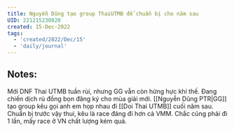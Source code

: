 ```yaml
---
title: Nguyễn Dũng tạo group ThaiUTMB để chuẩn bị cho năm sau
UID: 221215230820
created: 15-Dec-2022
tags:
  - 'created/2022/Dec/15'
  - 'daily/journal'
---
```

## Notes:

Mới DNF Thai UTMB tuần rùi, nhưng GG vẫn còn hừng hực khí thế. Đang chiến dịch rủ đồng bọn đăng ký cho mùa giải mới. [[Nguyễn Dũng PTR|GG]] tạo group kêu gọi anh em họp nhau đi [[Doi Thai UTMB]] cuối năm sau. Chuẩn bị trước vậy thui, kêu là race đáng đi hơn cả VMM. Chắc cũng phải đi 1 lần, mấy race ở VN chất lượng kém quá.
